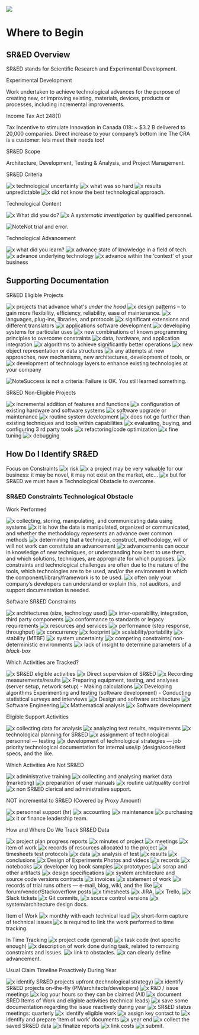 ![](https://github.com/seenthattinker/Conceptinero/blob/master/images/conceptinero-funding-ideas-logo-white-383w.webp)

Where to Begin
===============



SR&ED Overview
-----------------------

SR&ED stands for Scientific Research and Experimental Development.


Experimental Development

Work undertaken to achieve technological advances for the purpose of creating new, or improving existing, materials, devices, products or processes, including incremental improvements.

Income Tax Act 248(1)

Tax Incentive to stimulate Innovation in Canada 018: ~ $3.2 B delivered to 20,000 companies. Direct increase to your company’s bottom line The CRA is a customer: lets meet their needs too!

SR&ED Scope

Architecture, Development, Testing & Analysis, and Project Management.

SR&ED Criteria

 ![x]  technological uncertainty
 ![x]  what was so hard
 ![x]  results unpredictable
 ![x]  did not know the best technological  approach.

Technological Content

![x]  What did you do?
![x]  A *systematic investigation* by qualified personnel.

![Note]Not trial and error.

Technological Advancement

![x]  what did you learn?
![x]  advance state of knowledge in a field of tech.
![x]  advance underlying technology
![x]  advance within the ‘context’ of your business

Supporting Documentation
--------------------------------

SR&ED Eligible Projects

![x]  projects that advance what's *under the hood*
![x]  design patterns – to gain more flexibility, efficiency, reliability, ease of maintenance.
![x]  languages, plug-ins, libraries, and protocols
![x]  significant extensions and different translators
![x]  applications software development
![x]  developing systems for particular uses
![x]  new combinations of known programming principles to overcome constraints
![x]  data, hardware, and application integration
![x]  algorithms to achieve significantly better operations
![x]  new object representation or data structures
![x]  any attempts at new approaches, new mechanisms, new architectures, development of tools, or
![x]  development of technology layers to enhance existing technologies at your company


![Note]Success is not a criteria: Failure is OK. You still learned something.

SR&ED Non-Eligible Projects

![x]  incremental addition of features and functions
![x]  configuration of existing hardware and software systems
![x]  software upgrade or maintenance
![x]  routine system development
![x]  does not go further than existing techniques and tools within capabilities
![x]  evaluating, buying, and configuring 3 rd party tools
![x]  refactoring/code optimization
![x]  fine tuning
![x]  debugging

How Do I Identify SR&ED
---------------------------------------


Focus on Constraints
![x]  risk
![x]  a project may be very valuable for our business: it may be novel, it may not exist on the market, etc...
![x]  but for SR&ED we must have a Technological Obstacle to overcome.


### SR&ED Constraints Technological Obstacle





Work Performed

![x]  collecting, storing, manipulating, and communicating data using systems
![x]  it is how the data is manipulated, organized or communicated, and whether the methodology represents an advance over common methods
![x]  determining that a technique, construct, methodology, will or will not work can constitute an advancement
![x]  advancements can occur in knowledge of new techniques, or understanding how best to use them, and which solutions, techniques, are appropriate for which purposes.
![x]  constraints and technological challenges are often due to the nature of the tools, which technologies are to be used, and/or the environment in which the component/library/framework is to be used.
![x]  often only your company’s developers can understand or explain this, not auditors, and support documentation is needed.



Software SR&ED Constraints

![x]  architectures (size, technology used)
![x]  inter-operability, integration, third party components
![x]  conformance to standards or legacy requirements
![x]  resources and services
![x]  performance (step response, throughput)
![x]  concurrency
![x]  footprint
![x]  scalability/portability
![x]  stability (MTBF)
![x]  system uncertainty
![x]  competing constraints/ non-deterministic environments
![x]  lack of insight to determine parameters of a *black-box*

Which Activities are Tracked?

![x]  SR&ED eligible activities
![x]  Direct supervision of SR&ED
![x]  Recording measurements/results
![x]  Preparing equipment, testing, and analyses (server setup, network setup) - Making calculations
![x]  Developing algorithms Experimenting and testing (software development) - Conducting statistical surveys and interviews
![x]  Design and software architecture
![x]  Software Engineering
![x]  Mathematical analysis
![x]  Software development


Eligible Support Activities

![x]  collecting data for analysis
![x]  analyzing test results, requirements
![x]  technological planning for SR&ED
![x]  assignment of technological personnel &mdash; testing
![x]  development of technological strategies &mdash; job priority technological documentation for internal use/ip (design/code/test specs, and the like.

Which Activities Are Not SR&ED

![x]  administrative training
![x]  collecting and analysing market data (marketing)
![x]  preparation of user manuals
![x]  routine uat/quality control
![x]  non SR&ED clerical and administrative support.

NOT incremental to SR&ED (Covered by Proxy Amount)

![x]  personnel support (hr)
![x]  accounting
![x]  maintenance
![x]  purchasing
![x]  it or finance leadership team.

How and Where Do We Track SR&ED Data

![x]  project plan progress reports
![x]  minutes of project
![x]  meetings
![x]  item of work
![x]  records of resources allocated to the project
![x]  timesheets test protocols
![x]  data
![x]  analysis of test
![x]  results
![x]  conclusions
![x]  Design of Experiments Photos and videos
![x]  records
![x]  notebooks
![x]  developer log book samples
![x]  prototypes
![x]  scrap and other artifacts
![x]  design specifications
![x]  system architecture and source code versions contracts
![x]  invoices
![x]  statement of work
![x]  records of trial runs others &mdash; e-mail, blog, wiki, and the like
![x]  forum/vendor/Stackoverflow posts
![x]  timesheets
![x]  JIRA,
![x]  Trello,
![x]  Slack tickets
![x]  Git commits,
![x]  source control versions
![x]  system/architecture design docs.

Item of Work
![x]  monthly with each technical lead
![x]  short-form capture of technical issues
![x]  is required to link the work performed to time tracking.


In Time Tracking
![x]  project code (general)
![x]  task code (not specific enough)
![x]  description of work done during task, related to removing constraints and issues.
![x]  link to obstacles.
![x]  can clearly define advancement.

Usual Claim Timeline Proactively During Year


![x]  identify SR&ED projects upfront (technological strategy)
![x]  identify SR&ED projects on-the-fly (PM/architects/developers)
![x]  R&D / issue meetings
![x]  log your hours so they can be claimed (All)
![x]  document SRED Items of Work and eligible activities (technical leads)
![x]  save some documentation regarding the issue reactively during year
![x]  SR&ED status meetings: quarterly
![x]  identify eligible work
![x]  assign key contact to
![x]  identify and prepare ‘item of work’ documents
![x]  year end
![x]  collect the saved SR&ED data
![x]  finalize reports
![x]  link costs
![x]  submit.


[Note]:https://github.com/seenthattinker/Conceptinero/blob/master/images/folder.png

[Attention]:https://github.com/seenthattinker/Conceptinero/blob/master/images/dart.png

[Example]:https://github.com/seenthattinker/Conceptinero/blob/master/images/example.png

[x]:https://github.com/seenthattinker/Conceptinero/blob/master/images/x.jpg
